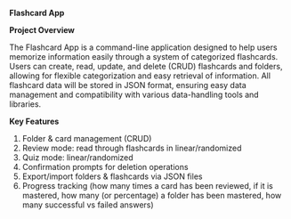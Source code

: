 **Flashcard App**

**Project Overview**

The Flashcard App is a command-line application designed to help users memorize information easily through a system of categorized flashcards. Users can create, read, update, and delete (CRUD) flashcards and folders, allowing for flexible categorization and easy retrieval of information. All flashcard data will be stored in JSON format, ensuring easy data management and compatibility with various data-handling tools and libraries.

**Key Features**

1. Folder & card management (CRUD)
3. Review mode: read through flashcards in linear/randomized
4. Quiz mode: linear/randomized
5. Confirmation prompts for deletion operations
6. Export/import folders & flashcards via JSON files
7. Progress tracking (how many times a card has been reviewed, if it is mastered, how many (or percentage) a folder has been mastered, how many successful vs failed answers)